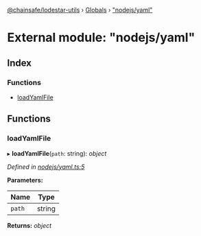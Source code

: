 [@chainsafe/lodestar-utils](../README.md) › [Globals](../globals.md) › ["nodejs/yaml"](_nodejs_yaml_.md)

# External module: "nodejs/yaml"

## Index

### Functions

* [loadYamlFile](_nodejs_yaml_.md#loadyamlfile)

## Functions

###  loadYamlFile

▸ **loadYamlFile**(`path`: string): *object*

*Defined in [nodejs/yaml.ts:5](https://github.com/ChainSafe/lodestar/blob/9eb50dc78/packages/lodestar-utils/src/nodejs/yaml.ts#L5)*

**Parameters:**

Name | Type |
------ | ------ |
`path` | string |

**Returns:** *object*
